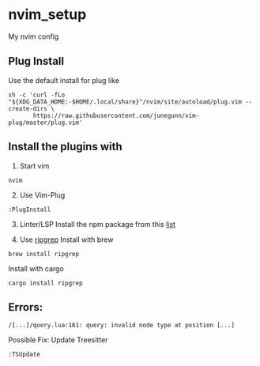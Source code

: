 # nvim_setup
My nvim config

## Plug Install
Use the default install for plug like 

```
sh -c 'curl -fLo "${XDG_DATA_HOME:-$HOME/.local/share}"/nvim/site/autoload/plug.vim --create-dirs \
       https://raw.githubusercontent.com/junegunn/vim-plug/master/plug.vim'
```

## Install the plugins with
1. Start vim

```
nvim 
```

2. Use Vim-Plug
```
:PlugInstall
```

3. Linter/LSP
Install the npm package from this [list](https://github.com/neovim/nvim-lspconfig/blob/master/CONFIG.md)

4. Use [ripgrep](https://github.com/BurntSushi/ripgrep)
Install with brew
```
brew install ripgrep
```

Install with cargo
```
cargo install ripgrep 
```

## Errors:
```
/[...]/query.lua:161: query: invalid node type at position [...]
```
Possible Fix: Update Treesitter 
```
:TSUpdate
```
